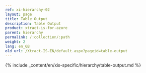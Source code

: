 ```yaml
---
ref: xi-hierarchy-02
layout: page
title: Table Output
description: Table Output
product: xtract-is-for-azure
parent: hierarchy
permalink: /:collection/:path
weight: 2
lang: en_GB
old_url: /Xtract-IS-EN/default.aspx?pageid=table-output
---
```

{% include _content/en/xis-specific/hierarchy/table-output.md %}

